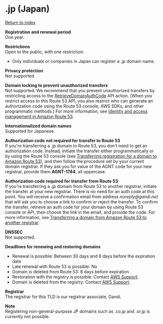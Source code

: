 # \.jp \(Japan\)<a name="jp"></a>

[Return to index](registrar-tld-list.md#index)

**Registration and renewal period**  
One year\.

**Restrictions**  
Open to the public, with one restriction:  
+ Only individuals or companies in Japan can register a \.jp domain name\.

**Privacy protection**  
Not supported\.

**Domain locking to prevent unauthorized transfers**  
Not supported\. We recommend that you prevent unauthorized transfers by restricting access to the [RetrieveDomainAuthCode](https://docs.aws.amazon.com/Route53/latest/APIReference/API_domains_RetrieveDomainAuthCode.html) API action\. \(When you restrict access to this Route 53 API, you also restrict who can generate an authorization code using the Route 53 console, AWS SDKs, and other programmatic methods\.\) For more information, see [Identity and access management in Amazon Route 53](auth-and-access-control.md)\.

**Internationalized domain names**  
Supported for Japanese\.

**Authorization code not required for transfer to Route 53**  
If you're transferring a \.jp domain to Route 53, you don't need to get an authorization code\. Instead, initiate the transfer either programmatically or by using the Route 53 console \(see [Transferring registration for a domain to Amazon Route 53](domain-transfer-to-route-53.md)\), and then follow the procedure set by your current domain registrar\. If they ask you for value of the AGNT code for your new registrar, provide them **AGNT\-1744**, all uppercase\.

**Authorization code required for transfer from Route 53**  
If you're transferring a \.jp domain from Route 53 to another registrar, initiate the transfer at your new registrar\. There is no need for an auth code at this point\. You will receive a confirmation email from address *noreply@gandi\.net* that will ask you to choose a link to confirm or reject the transfer\. To confirm the transfer, retrieve an auth code for your domain by using Route 53 console or API, then choose the link in the email, and provide the code\. For more information, see [Transferring a domain from Amazon Route 53 to another registrar](domain-transfer-from-route-53.md)\.

**DNSSEC**  
Not supported\.

**Deadlines for renewing and restoring domains**  
+ Renewal is possible: Between 30 days and 6 days before the expiration date
+ Late renewal with Route 53 is possible: No
+ Domain is deleted from Route 53: 6 days before expiration
+ Restoration with the registry is possible: Contact [AWS Support](https://docs.aws.amazon.com/Route53/latest/DeveloperGuide/domain-contact-support.html)\.
+ Domain is deleted from the registry: Contact [AWS Support](https://docs.aws.amazon.com/Route53/latest/DeveloperGuide/domain-contact-support.html)\.

**Registrar**  
The registrar for this TLD is our registrar associate, Gandi\.

**Note**  
Registering non\-general\-purpose JP domains such as \.co\.jp and \.or\.jp is currently not possible\.